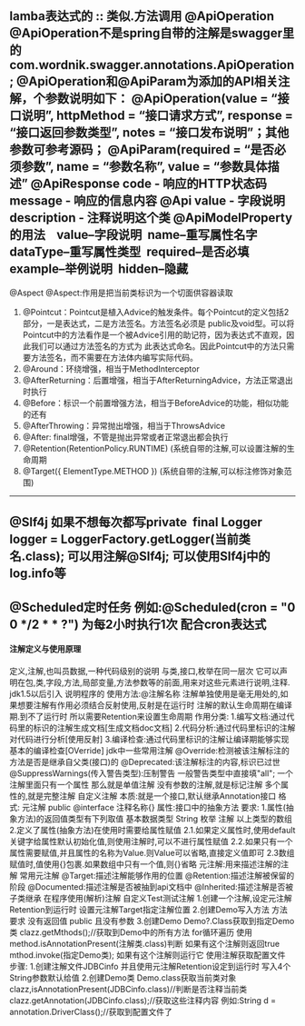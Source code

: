 lamba表达式的 :: 类似.方法调用
@ApiOperation
@ApiOperation不是spring自带的注解是swagger里的
com.wordnik.swagger.annotations.ApiOperation;
@ApiOperation和@ApiParam为添加的API相关注解，个参数说明如下：
@ApiOperation(value = “接口说明”, httpMethod = “接口请求方式”, response = “接口返回参数类型”, notes = “接口发布说明”；其他参数可参考源码；
@ApiParam(required = “是否必须参数”, name = “参数名称”, value = “参数具体描述”
@ApiResponse
code - 响应的HTTP状态码
message - 响应的信息内容
@Api
value - 字段说明
description - 注释说明这个类
@ApiModelProperty的用法   
value–字段说明 
name–重写属性名字 
dataType–重写属性类型 
required–是否必填 
example–举例说明 
hidden–隐藏
---
@Aspect
@Aspect:作用是把当前类标识为一个切面供容器读取
1.  @Pointcut：Pointcut是植入Advice的触发条件。每个Pointcut的定义包括2部分，一是表达式，二是方法签名。方法签名必须是 public及void型。可以将Pointcut中的方法看作是一个被Advice引用的助记符，因为表达式不直观，因此我们可以通过方法签名的方式为 此表达式命名。因此Pointcut中的方法只需要方法签名，而不需要在方法体内编写实际代码。
2.  @Around：环绕增强，相当于MethodInterceptor
3.  @AfterReturning：后置增强，相当于AfterReturningAdvice，方法正常退出时执行
4.  @Before：标识一个前置增强方法，相当于BeforeAdvice的功能，相似功能的还有
5.  @AfterThrowing：异常抛出增强，相当于ThrowsAdvice
6.  @After: final增强，不管是抛出异常或者正常退出都会执行
1.  @Retention(RetentionPolicy.RUNTIME)
(系统自带的注解,可以设置注解的生命周期
2.  @Target({ ElementType.METHOD })
(系统自带的注解,可以标注修饰对象范围)
---
@Slf4j
如果不想每次都写private  final Logger logger = LoggerFactory.getLogger(当前类名.class); 可以用注解@Slf4j;
可以使用Slf4j中的 log.info等
---
@Scheduled定时任务
例如:@Scheduled(cron = "0 0 */2 * * ?")
为每2小时执行1次
配合cron表达式
---
#### 注解定义与使用原理
定义,注解,也叫员数据,一种代码级别的说明
与类,接口,枚举在同一层次
它可以声明在包,类,字段,方法,局部变量,方法参数等的前面,用来对这些元素进行说明,注释.
jdk1.5以后引入
说明程序的
使用方法:@注解名称
注解单独使用是毫无用处的,如果想要注解有作用必须结合反射使用,反射是在运行时
注解的默认生命周期在编译期.到不了运行时
所以需要Retention来设置生命周期
作用分类:
1.编写文档:通过代码里的标识的注解生成文档[生成文档doc文档]
2.代码分析:通过代码里标识的注解对代码进行分析[使用反射]
3.编译检查:通过代码里标识的注解让编译期能够实现基本的编译检查[OVerride]
jdk中一些常用注解
@Override:检测被该注解标注的方法是否是继承自父类(接口)的
@Deprecated:该注解标注的内容,标识已过世
@SuppressWarnings(传入警告类型):压制警告
一般警告类型中直接填"all";
一个注解里面只有一个属性 那么就是单值注解
没有参数的注解,就是标记注解
多个属性的,就是完整注解
自定义注解
本质:就是一个接口,默认继承Annotation接口
格式:
元注解
public @interface 注释名称{}
属性:接口中的抽象方法
要求:
1.属性(抽象方法)的返回值类型有下列取值
基本数据类型
String
枚举
注解
以上类型的数组
2.定义了属性(抽象方法)在使用时需要给属性赋值
2.1.如果定义属性时,使用default关键字给属性默认初始化值,则使用注解时,可以不进行属性赋值
2.2.如果只有一个属性需要赋值,并且属性的名称为Value.则Value可以省略,直接定义值即可
2.3数组赋值时,值使用{}包裹.如果数组中只有一个值,则{}省略
元注解:用来描述注解的注解
常用元注解
@Target:描述注解能够作用的位置
@Retention:描述注解被保留的阶段
@Documented:描述注解是否被抽到api文档中
@Inherited:描述注解是否被子类继承
在程序使用(解析)注解
自定义Test测试注解
1.创建一个注解,设定元注解Retention到运行时
设置元注解Target指定注解位置
2.创建Demo写入方法
方法要求 没有返回值 public 且没有参数
3.创建Demo
Demo?.Class获取到指定Demo类
clazz.getMthods();//获取到Demo中的所有方法
for循环遍历
使用method.isAnnotationPresent(注解类.class)判断
如果有这个注解则返回true
mthod.invoke(指定Demo类);
如果有这个注解则运行它
使用注解获取配置文件
步骤:
1.创建注解文件JDBCinfo
并且使用元注解Retention设定到运行时
写入4个String参数默认给值
2.创建Demo类
Demo.class获取当前类对象
clazz,isAnnotationPresent(JDBCinfo.class)//判断是否注释当前类
clazz.getAnnotation(JDBCinfo.class);//获取这些注释内容
例如:String d = annotation.DriverClass();//获取到配置文件了